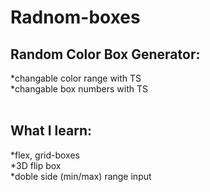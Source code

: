 # Radnom-boxes
<h2>Random Color Box Generator:<br></h2>
*changable color range with TS<br>
*changable box numbers with TS<br>
<br>
<h2>What I learn:<br></h2>
*flex, grid-boxes<br>
*3D flip box<br>
*doble side (min/max) range input<br>




